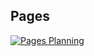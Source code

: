 ## Pages

[![Pages Planning](https://app.eraser.io/workspace/ppcW7USiv7nPOD5gHQpT/preview?elements=PKSjeYmuRoQiKPFSkU7rFQ&type=embed)](https://app.eraser.io/workspace/ppcW7USiv7nPOD5gHQpT?elements=PKSjeYmuRoQiKPFSkU7rFQ)
